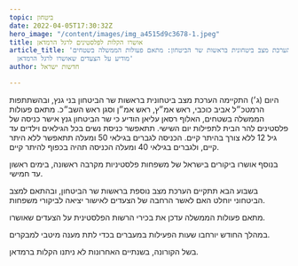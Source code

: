 ```yaml
---
topic: ביטחון
date: 2022-04-05T17:30:32Z
hero_image: "/content/images/img_a4515d9c3678-1.jpeg"
title: אושרו הקלות לפלסטינים לרגל הרמדאן
article_title: 'לאחר הערכת מצב ביטחונית בראשות שר הביטחון: מתאם פעולות הממשלה בשטחים
  מודיע על הצעדים שאושרו לרגל הרמדאן'
author: חדשות ישראל

---
```

היום (ג׳) התקיימה הערכת מצב ביטחונית בראשות שר הביטחון בני גנץ, ובהשתתפות הרמטכ״ל אביב כוכבי, ראש אמ״ץ, ראש אמ״ן וסגן ראש השב״כ. מתאם פעולות הממשלה בשטחים, האלוף רסאן עליאן הודיע כי שר הביטחון גנץ אישר כניסה של פלסטינים להר הבית לתפילות יום השישי. תתאפשר כניסת נשים בכל הגילאים וילדים עד גיל 12 ללא צורך בהיתר קיים. הכניסה לגברים בגילאי 50 ומעלה תתאפשר ללא היתר קיים, ולגברים בגילאי 40 ומעלה הכניסה תהיה בכפוף להיתר קיים.

בנוסף אושרו ביקורים בישראל של משפחות פלסטיניות מקרבה ראשונה, בימים ראשון עד חמישי.

בשבוע הבא תתקיים הערכת מצב נוספת בראשות שר הביטחון, ובהתאם למצב הביטחוני יוחלט האם לאשר הרחבה של הצעדים לאישור יציאה לביקורי משפחות.

מתאם פעולות הממשלה עדכן את בכירי הרשות הפלסטינית על הצעדים שאושרו.

במהלך החודש יורחבו שעות הפעילות במעברים בכדי לתת מענה מיטבי למבקרים.

בשל הקורונה, בשנתיים האחרונות לא ניתנו הקלות ברמדאן.
